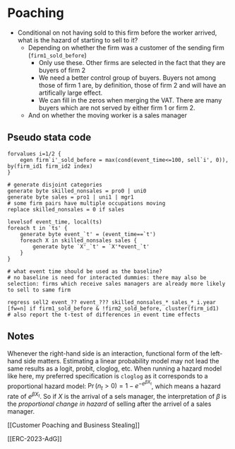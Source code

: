 # Poaching 
- Conditional on not having sold to this firm before the worker arrived, what is the hazard of starting to sell to it?
	- Depending on whether the firm was a customer of the sending firm (`firm1_sold_before`)
		- Only use these. Other firms are selected in the fact that they are buyers of firm 2
		- We need a better control group of buyers. Buyers not among those of firm 1 are, by definition, those of firm 2 and will have an artifically large effect.
		- We can fill in the zeros when merging the VAT. There are many buyers which are not served by either firm 1 or firm 2.
	- And on whether the moving worker is a sales manager

## Pseudo stata code
```
forvalues i=1/2 {
	egen firm`i'_sold_before = max(cond(event_time<=100, sell`i', 0)), by(firm_id1 firm_id2 index)
}

# generate disjoint categories
generate byte skilled_nonsales = pro0 | uni0
generate byte sales = pro1 | uni1 | mgr1
# some firm pairs have multiple occupations moving
replace skilled_nonsales = 0 if sales

levelsof event_time, local(ts)
foreach t in `ts' {
	generate byte event_`t' = (event_time==`t')
	foreach X in skilled_nonsales sales {
		generate byte `X'_`t' = `X'*event_`t'
	}
}

# what event time should be used as the baseline?
# no baseline is need for interacted dummies: there may also be selection: firms which receive sales managers are already more likely to sell to same firm

regress sell2 event_?? event_??? skilled_nonsales_* sales_* i.year [fw=n] if firm1_sold_before & !firm2_sold_before, cluster(firm_id1)
# also report the t-test of differences in event time effects
```

## Notes
Whenever the right-hand side is an interaction, functional form of the left-hand side matters. Estimating a linear probability model may not lead the same results as a logit, probit, cloglog, etc. When running a hazard model like here, my preferred specification is `cloglog` as it corresponds to a proportional hazard model: $\Pr(n_t>0) = 1-e^{-e^{\beta X_t}}$, which means a hazard rate of $e^{\beta X_t}$. So if $X$ is the arrival of a sels manager, the interpretation of $\beta$ is the *proportional change in hazard* of selling after the arrivel of a sales manager.

[[Customer Poaching and Business Stealing]]

[[ERC-2023-AdG]]
